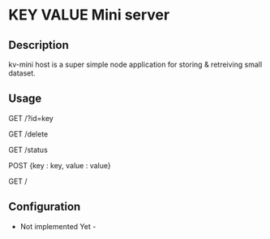 # KEY VALUE Mini server 

## Description

kv-mini host is a super simple node application for storing & retreiving small dataset.


## Usage

GET /?id=key

GET /delete

GET /status

POST {key : key, value : value}

GET /


## Configuration

- Not implemented Yet -

